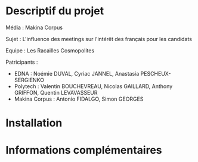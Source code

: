 # Descriptif du projet

Média : Makina Corpus

Sujet : L'influence des meetings sur l'intérêt des français pour les candidats

Equipe : Les Racailles Cosmopolites

Patricipants :

- EDNA : Noémie DUVAL, Cyriac JANNEL, Anastasia PESCHEUX-SERGIENKO
- Polytech : Valentin BOUCHEVREAU, Nicolas GAILLARD, Anthony GRIFFON, Quentin LEVAVASSEUR
- Makina Corpus : Antonio FIDALGO, Simon GEORGES

# Installation

# Informations complémentaires
